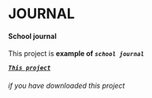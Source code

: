 # JOURNAL
<h4>School journal</h4>

This project is **example of _`school journal`_**

_**<a href="http://localhost/journal/">
    `This project`
</a>**_<h6>_if you have downloaded this project_</h6>